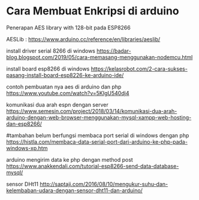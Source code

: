 # Cara Membuat Enkripsi di arduino 
Penerapan AES library with 128-bit pada ESP8266

AESLib :
https://www.arduino.cc/reference/en/libraries/aeslib/

install driver serial 8266 di windows 
https://badar-blog.blogspot.com/2019/05/cara-memasang-menggunakan-nodemcu.html

install board esp8266 di windows
https://kelasrobot.com/2-cara-sukses-pasang-install-board-esp8226-ke-arduino-ide/

contoh pembuatan nya aes di arduino dan php
https://www.youtube.com/watch?v=5KIgU540dj4

komunikasi dua arah espn dengan server
https://www.semesin.com/project/2018/03/14/komunikasi-dua-arah-arduino-dengan-web-browser-menggunakan-mysql-xampp-web-hosting-dan-esp8266/



#tambahan belum berfungsi 
membaca port serial di windows dengan php 
https://histla.com/membaca-data-serial-port-dari-arduino-ke-php-pada-windows-xp.htm

arduino mengirim data ke php dengan method post
https://www.anakkendali.com/tutorial-esp8266-send-data-database-mysql/

sensor DHt11
http://saptaji.com/2016/08/10/mengukur-suhu-dan-kelembaban-udara-dengan-sensor-dht11-dan-arduino/
